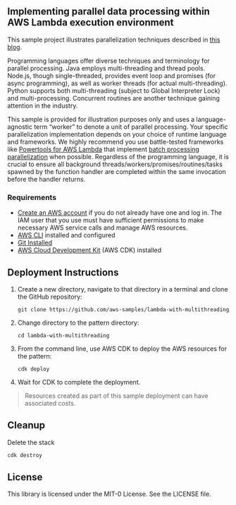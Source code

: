 ## Implementing parallel data processing within AWS Lambda execution environment

This sample project illustrates parallelization techniques described in [this blog](link). 

Programming languages offer diverse techniques and terminology for parallel processing. Java employs multi-threading and thread pools. Node.js, though single-threaded, provides event loop and promises (for async programming), as well as worker threads (for actual multi-threading). Python supports both multi-threading (subject to Global Interpreter Lock) and multi-processing. Concurrent routines are another technique gaining attention in the industry.

This sample is provided for illustration purposes only and uses a language-agnostic term “worker” to denote a unit of parallel processing. Your specific parallelization implementation depends on your choice of runtime language and frameworks. We highly recommend you use battle-tested frameworks like [Powertools for AWS Lambda](https://docs.powertools.aws.dev/lambda/python/latest/) that implement [batch processing parallelization](https://docs.powertools.aws.dev/lambda/python/latest/utilities/batch/#processing-messages-asynchronously) when possible. Regardless of the programming language, it is crucial to ensure all background threads/workers/promises/routines/tasks spawned by the function handler are completed within the same invocation before the handler returns.

### Requirements

* [Create an AWS account](https://portal.aws.amazon.com/gp/aws/developer/registration/index.html) if you do not already have one and log in. The IAM user that you use must have sufficient permissions to make necessary AWS service calls and manage AWS resources.
* [AWS CLI](https://docs.aws.amazon.com/cli/latest/userguide/install-cliv2.html) installed and configured
* [Git Installed](https://git-scm.com/book/en/v2/Getting-Started-Installing-Git)
* [AWS Cloud Development Kit](https://aws.amazon.com/cdk/) (AWS CDK) installed

## Deployment Instructions

1. Create a new directory, navigate to that directory in a terminal and clone the GitHub repository:
    ``` 
    git clone https://github.com/aws-samples/lambda-with-multithreading
    ```
1. Change directory to the pattern directory:
    ```
    cd lambda-with-multithreading
    ```
2. From the command line, use AWS CDK to deploy the AWS resources for the pattern:
    ```
    cdk deploy
    ```
3. Wait for CDK to complete the deployment.

> Resources created as part of this sample deployment can have associated costs. 

## Cleanup
 
Delete the stack

```bash
cdk destroy
```

## License

This library is licensed under the MIT-0 License. See the LICENSE file.

